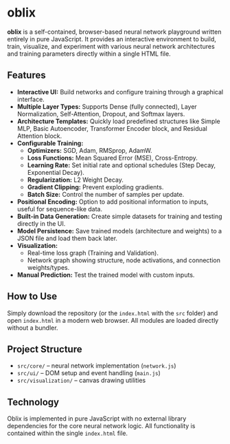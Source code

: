 # oblix

**oblix** is a self-contained, browser-based neural network playground written entirely in pure JavaScript. It provides an interactive environment to build, train, visualize, and experiment with various neural network architectures and training parameters directly within a single HTML file.

## Features

*   **Interactive UI:** Build networks and configure training through a graphical interface.
*   **Multiple Layer Types:** Supports Dense (fully connected), Layer Normalization, Self-Attention, Dropout, and Softmax layers.
*   **Architecture Templates:** Quickly load predefined structures like Simple MLP, Basic Autoencoder, Transformer Encoder block, and Residual Attention block.
*   **Configurable Training:**
    *   **Optimizers:** SGD, Adam, RMSprop, AdamW.
    *   **Loss Functions:** Mean Squared Error (MSE), Cross-Entropy.
    *   **Learning Rate:** Set initial rate and optional schedules (Step Decay, Exponential Decay).
    *   **Regularization:** L2 Weight Decay.
    *   **Gradient Clipping:** Prevent exploding gradients.
    *   **Batch Size:** Control the number of samples per update.
*   **Positional Encoding:** Option to add positional information to inputs, useful for sequence-like data.
*   **Built-in Data Generation:** Create simple datasets for training and testing directly in the UI.
*   **Model Persistence:** Save trained models (architecture and weights) to a JSON file and load them back later.
*   **Visualization:**
    *   Real-time loss graph (Training and Validation).
    *   Network graph showing structure, node activations, and connection weights/types.
*   **Manual Prediction:** Test the trained model with custom inputs.

## How to Use

Simply download the repository (or the `index.html` with the `src` folder) and open `index.html` in a modern web browser. All modules are loaded directly without a bundler.

## Project Structure

- `src/core/` – neural network implementation (`network.js`)
- `src/ui/` – DOM setup and event handling (`main.js`)
- `src/visualization/` – canvas drawing utilities

## Technology

Oblix is implemented in pure JavaScript with no external library dependencies for the core neural network logic. All functionality is contained within the single `index.html` file.
